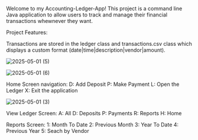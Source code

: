 Welcome to my Accounting-Ledger-App!
This project is a command line Java application to allow users to track and manage their financial transactions whewnever they want.


Project Features:

Transactions are stored in the ledger class and transactions.csv class which displays a custom format (date|time|description|vendor|amount).


![2025-05-01 (5)](https://github.com/user-attachments/assets/c073d124-d7d9-44cd-9e56-ab428d024580)



![2025-05-01 (6)](https://github.com/user-attachments/assets/e9c9a931-b889-4d80-9dff-ee317ed20656)


Home Screen navigation:
D: Add Deposit
P: Make Payment
L: Open the Ledger
X: Exit the application


![2025-05-01 (3)](https://github.com/user-attachments/assets/a905a122-3fc7-4d35-a26c-c7a2bc42ab45)






View Ledger Screen:
A: All
D: Deposits
P: Payments
R: Reports
H: Home

Reports Screen:
1: Month To Date
2: Previous Month
3: Year To Date
4: Previous Year
5: Seach by Vendor






